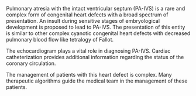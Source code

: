 Pulmonary atresia with the intact ventricular septum (PA-IVS) is a rare and complex form of congenital heart defects with a broad spectrum of presentation. An insult during sensitive stages of embryological development is proposed to lead to PA-IVS. The presentation of this entity is similar to other complex cyanotic congenital heart defects with decreased pulmonary blood flow like tetralogy of Fallot.

The echocardiogram plays a vital role in diagnosing PA-IVS. Cardiac catheterization provides additional information regarding the status of the coronary circulation.

The management of patients with this heart defect is complex. Many therapeutic algorithms guide the medical team in the management of these patients.